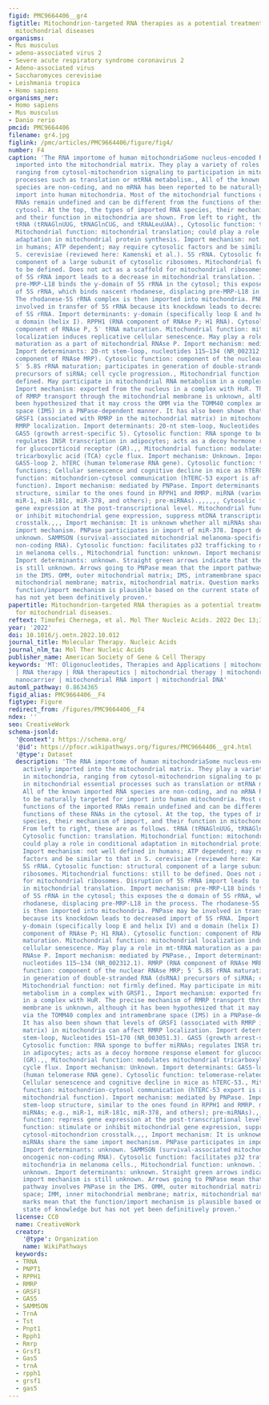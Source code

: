 ```yaml
---
figid: PMC9664406__gr4
figtitle: Mitochondrion-targeted RNA therapies as a potential treatment strategy for
  mitochondrial diseases
organisms:
- Mus musculus
- adeno-associated virus 2
- Severe acute respiratory syndrome coronavirus 2
- Adeno-associated virus
- Saccharomyces cerevisiae
- Leishmania tropica
- Homo sapiens
organisms_ner:
- Homo sapiens
- Mus musculus
- Danio rerio
pmcid: PMC9664406
filename: gr4.jpg
figlink: /pmc/articles/PMC9664406/figure/fig4/
number: F4
caption: 'The RNA importome of human mitochondriaSome nucleus-encoded RNAs are actively
  imported into the mitochondrial matrix. They play a variety of roles in mitochondria,
  ranging from cytosol-mitochondrion signaling to participation in mitochondrial essential
  processes such as translation or mtRNA metabolism., All of the known imported RNA
  species are non-coding, and no mRNA has been reported to be naturally targeted for
  import into human mitochondria. Most of the mitochondrial functions of the imported
  RNAs remain undefined and can be different from the functions of these RNAs in the
  cytosol. At the top, the types of imported RNA species, their mechanism of import,
  and their function in mitochondria are shown. From left to right, these are as follows.
  tRNA (tRNAGlnUUG, tRNAGlnCUG, and tRNALeuUAA)., Cytosolic function: translation.
  Mitochondrial function: mitochondrial translation; could play a role in conditional
  adaptation in mitochondrial protein synthesis. Import mechanism: not well defined
  in humans; ATP dependent; may require cytosolic factors and be similar to that in
  S. cerevisiae (reviewed here: Kamenski et al.). 5S rRNA. Cytosolic function: structural
  component of a large subunit of cytosolic ribosomes. Mitochondrial functions: still
  to be defined. Does not act as a scaffold for mitochondrial ribosomes. Disruption
  of 5S rRNA import leads to a decrease in mitochondrial translation. Import mechanism:
  pre-MRP-L18 binds the ƴ-domain of 5S rRNA in the cytosol; this exposes the α domain
  of 5S rRNA, which binds nascent rhodanese, displacing pre-MRP-L18 in the process.
  The rhodanese-5S rRNA complex is then imported into mitochondria. PNPase may be
  involved in transfer of 5S rRNA because its knockdown leads to decreased import
  of 5S rRNA. Import determinants: ƴ-domain (specifically loop E and helix IV) and
  α domain (helix I). RPPH1 (RNA component of RNAse P; H1 RNA). Cytosolic function:
  component of RNAse P, 5′ tRNA maturation. Mitochondrial function: mitochondrial
  localization induces replicative cellular senescence. May play a role in mt-tRNA
  maturation as a part of mitochondrial RNAse P. Import mechanism: mediated by PNPase.,
  Import determinants: 20-nt stem-loop, nucleotides 115–134 (NR_002312.1). RMRP (RNA
  component of RNAse MRP). Cytosolic function: component of the nuclear RNAse MRP;
  5′ 5.8S rRNA maturation; participates in generation of double-stranded RNA (dsRNA)
  precursors of siRNA; cell cycle progression., Mitochondrial function: not firmly
  defined. May participate in mitochondrial RNA metabolism in a complex with GRSF1.,
  Import mechanism: exported from the nucleus in a complex with HuR. The precise mechanism
  of RMRP transport through the mitochondrial membrane is unknown, although it has
  been hypothesized that it may cross the OMM via the TOMM40 complex and intramembrane
  space (IMS) in a PNPase-dependent manner. It has also been shown that levels of
  GRSF1 (associated with RMRP in the mitochondrial matrix) in mitochondria can affect
  RMRP localization. Import determinants: 20-nt stem-loop, Nucleotides 151–170 (NR_003051.3).
  GAS5 (growth arrest-specific 5). Cytosolic function: RNA sponge to buffer miRNAs;
  regulates INSR transcription in adipocytes; acts as a decoy hormone response element
  for glucocorticoid receptor (GR).,, Mitochondrial function: modulates mitochondrial
  tricarboxylic acid (TCA) cycle flux. Import mechanism: Unknown. Import determinants:
  GAS5-loop 2. hTERC (human telomerase RNA gene). Cytosolic function: telomerase-related
  functions; Cellular senescence and cognitive decline in mice as hTERC-53., Mitochondrial
  function: mitochondrion-cytosol communication (hTERC-53 export is affected by mitochondrial
  function). Import mechanism: mediated by PNPase. Import determinants: stem-loop
  structure, similar to the ones found in RPPH1 and RMRP. miRNA (various miRNAs; e.g.,
  miR-1, miR-181c, miR-378, and others); pre-miRNAs).,,,,,, Cytosolic function: repress
  gene expression at the post-transcriptional level. Mitochondrial function: stimulate
  or inhibit mitochondrial gene expression, suppress mtDNA transcription, cytosol-mitochondrion
  crosstalk.,,, Import mechanism: It is unknown whether all miRNAs share the same
  import mechanism. PNPase participates in import of miR-378. Import determinants:
  unknown. SAMMSON (survival-associated mitochondrial melanoma-specific oncogenic
  non-coding RNA). Cytosolic function: facilitates p32 trafficking to mitochondria
  in melanoma cells., Mitochondrial function: unknown. Import mechanism: unknown.
  Import determinants: unknown. Straight green arrows indicate that the import mechanism
  is still unknown. Arrows going to PNPase mean that the import pathway involves PNPase
  in the IMS. OMM, outer mitochondrial matrix; IMS, intramembrane space; IMM, inner
  mitochondrial membrane; matrix, mitochondrial matrix. Question marks mean that the
  function/import mechanism is plausible based on the current state of knowledge but
  has not yet been definitively proven.'
papertitle: Mitochondrion-targeted RNA therapies as a potential treatment strategy
  for mitochondrial diseases.
reftext: Timofei Chernega, et al. Mol Ther Nucleic Acids. 2022 Dec 13;30:359-377.
year: '2022'
doi: 10.1016/j.omtn.2022.10.012
journal_title: Molecular Therapy. Nucleic Acids
journal_nlm_ta: Mol Ther Nucleic Acids
publisher_name: American Society of Gene & Cell Therapy
keywords: 'MT: Oligonucleotides, Therapies and Applications | mitochondrial disease
  | RNA therapy | RNA therapeutics | mitochondrial therapy | mitochondrion-targeted
  nanocarrier | mitochondrial RNA import | mitochondrial DNA'
automl_pathway: 0.8634365
figid_alias: PMC9664406__F4
figtype: Figure
redirect_from: /figures/PMC9664406__F4
ndex: ''
seo: CreativeWork
schema-jsonld:
  '@context': https://schema.org/
  '@id': https://pfocr.wikipathways.org/figures/PMC9664406__gr4.html
  '@type': Dataset
  description: 'The RNA importome of human mitochondriaSome nucleus-encoded RNAs are
    actively imported into the mitochondrial matrix. They play a variety of roles
    in mitochondria, ranging from cytosol-mitochondrion signaling to participation
    in mitochondrial essential processes such as translation or mtRNA metabolism.,
    All of the known imported RNA species are non-coding, and no mRNA has been reported
    to be naturally targeted for import into human mitochondria. Most of the mitochondrial
    functions of the imported RNAs remain undefined and can be different from the
    functions of these RNAs in the cytosol. At the top, the types of imported RNA
    species, their mechanism of import, and their function in mitochondria are shown.
    From left to right, these are as follows. tRNA (tRNAGlnUUG, tRNAGlnCUG, and tRNALeuUAA).,
    Cytosolic function: translation. Mitochondrial function: mitochondrial translation;
    could play a role in conditional adaptation in mitochondrial protein synthesis.
    Import mechanism: not well defined in humans; ATP dependent; may require cytosolic
    factors and be similar to that in S. cerevisiae (reviewed here: Kamenski et al.).
    5S rRNA. Cytosolic function: structural component of a large subunit of cytosolic
    ribosomes. Mitochondrial functions: still to be defined. Does not act as a scaffold
    for mitochondrial ribosomes. Disruption of 5S rRNA import leads to a decrease
    in mitochondrial translation. Import mechanism: pre-MRP-L18 binds the ƴ-domain
    of 5S rRNA in the cytosol; this exposes the α domain of 5S rRNA, which binds nascent
    rhodanese, displacing pre-MRP-L18 in the process. The rhodanese-5S rRNA complex
    is then imported into mitochondria. PNPase may be involved in transfer of 5S rRNA
    because its knockdown leads to decreased import of 5S rRNA. Import determinants:
    ƴ-domain (specifically loop E and helix IV) and α domain (helix I). RPPH1 (RNA
    component of RNAse P; H1 RNA). Cytosolic function: component of RNAse P, 5′ tRNA
    maturation. Mitochondrial function: mitochondrial localization induces replicative
    cellular senescence. May play a role in mt-tRNA maturation as a part of mitochondrial
    RNAse P. Import mechanism: mediated by PNPase., Import determinants: 20-nt stem-loop,
    nucleotides 115–134 (NR_002312.1). RMRP (RNA component of RNAse MRP). Cytosolic
    function: component of the nuclear RNAse MRP; 5′ 5.8S rRNA maturation; participates
    in generation of double-stranded RNA (dsRNA) precursors of siRNA; cell cycle progression.,
    Mitochondrial function: not firmly defined. May participate in mitochondrial RNA
    metabolism in a complex with GRSF1., Import mechanism: exported from the nucleus
    in a complex with HuR. The precise mechanism of RMRP transport through the mitochondrial
    membrane is unknown, although it has been hypothesized that it may cross the OMM
    via the TOMM40 complex and intramembrane space (IMS) in a PNPase-dependent manner.
    It has also been shown that levels of GRSF1 (associated with RMRP in the mitochondrial
    matrix) in mitochondria can affect RMRP localization. Import determinants: 20-nt
    stem-loop, Nucleotides 151–170 (NR_003051.3). GAS5 (growth arrest-specific 5).
    Cytosolic function: RNA sponge to buffer miRNAs; regulates INSR transcription
    in adipocytes; acts as a decoy hormone response element for glucocorticoid receptor
    (GR).,, Mitochondrial function: modulates mitochondrial tricarboxylic acid (TCA)
    cycle flux. Import mechanism: Unknown. Import determinants: GAS5-loop 2. hTERC
    (human telomerase RNA gene). Cytosolic function: telomerase-related functions;
    Cellular senescence and cognitive decline in mice as hTERC-53., Mitochondrial
    function: mitochondrion-cytosol communication (hTERC-53 export is affected by
    mitochondrial function). Import mechanism: mediated by PNPase. Import determinants:
    stem-loop structure, similar to the ones found in RPPH1 and RMRP. miRNA (various
    miRNAs; e.g., miR-1, miR-181c, miR-378, and others); pre-miRNAs).,,,,,, Cytosolic
    function: repress gene expression at the post-transcriptional level. Mitochondrial
    function: stimulate or inhibit mitochondrial gene expression, suppress mtDNA transcription,
    cytosol-mitochondrion crosstalk.,,, Import mechanism: It is unknown whether all
    miRNAs share the same import mechanism. PNPase participates in import of miR-378.
    Import determinants: unknown. SAMMSON (survival-associated mitochondrial melanoma-specific
    oncogenic non-coding RNA). Cytosolic function: facilitates p32 trafficking to
    mitochondria in melanoma cells., Mitochondrial function: unknown. Import mechanism:
    unknown. Import determinants: unknown. Straight green arrows indicate that the
    import mechanism is still unknown. Arrows going to PNPase mean that the import
    pathway involves PNPase in the IMS. OMM, outer mitochondrial matrix; IMS, intramembrane
    space; IMM, inner mitochondrial membrane; matrix, mitochondrial matrix. Question
    marks mean that the function/import mechanism is plausible based on the current
    state of knowledge but has not yet been definitively proven.'
  license: CC0
  name: CreativeWork
  creator:
    '@type': Organization
    name: WikiPathways
  keywords:
  - TRNA
  - PNPT1
  - RPPH1
  - RMRP
  - GRSF1
  - GAS5
  - SAMMSON
  - TrnA
  - Tst
  - Pnpt1
  - Rpph1
  - Rmrp
  - Grsf1
  - Gas5
  - trnA
  - rpph1
  - grsf1
  - gas5
---
```

